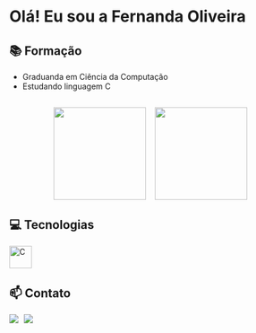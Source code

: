 # Olá! Eu sou a Fernanda Oliveira 

## 📚 Formação
- Graduanda em Ciência da Computação  
- Estudando linguagem C  

##  
<div style="display: flex; flex-wrap: wrap; justify-content: center; gap: 16px; margin: 20px 0;">
  <img height="165" src="https://github-readme-stats.vercel.app/api?username=Fernanda0liveira&show_icons=true&theme=jolly&hide_border=true&rank_icon=github"/>
  <img height="165" src="https://github-readme-stats.vercel.app/api/top-langs/?username=Fernanda0liveira&layout=compact&theme=jolly&hide_border=true"/>
</div>

## 💻 Tecnologias  
<div style="margin: 10px 0;">
  <img src="https://cdn.jsdelivr.net/gh/devicons/devicon/icons/c/c-original.svg" width="40" height="40" title="C"/>
</div>


## 📫 Contato  
<div style="display: flex; gap: 10px;">
  <a href="mailto:britolifernanda@gmail.com">
    <img src="https://img.shields.io/badge/Gmail-D14836?style=for-the-badge&logo=gmail&logoColor=white"/>
  </a>
  <a href="https://www.linkedin.com/in/fernandabritodeoliveira" target="_blank">
    <img src="https://img.shields.io/badge/LinkedIn-0077B5?style=for-the-badge&logo=linkedin&logoColor=white"/>
  </a>
</div>

